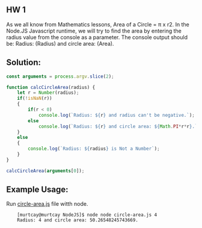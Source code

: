 ## HW 1

As we all know from Mathematics lessons, Area of ​​a Circle = π x r2. In the Node.JS Javascript runtime, we will try to find the area by entering the radius value from the console as a parameter. The console output should be: Radius: (Radius) and circle area: (Area).

## Solution:

``` javascript
const arguments = process.argv.slice(2);

function calcCircleArea(radius) {
    let r = Number(radius);
    if(!isNaN(r))
    {
        if(r < 0)
            console.log(`Radius: ${r} and radius can't be negative.`);
        else
            console.log(`Radius: ${r} and circle area: ${Math.PI*r*r}.`);
    }
    else
    {
        console.log(`Radius: ${radius} is Not a Number`);
    }
}

calcCircleArea(arguments[0]);
```

## Example Usage:
Run [circle-area.js](circle-area.js) file witth node.
``` shell
    [murtcay@murtcay NodeJS]$ node node circle-area.js 4
    Radius: 4 and circle area: 50.26548245743669.
```